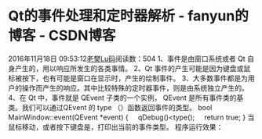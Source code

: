 # Qt的事件处理和定时器解析 - fanyun的博客 - CSDN博客
2016年11月18日 09:53:12[老樊Lu码](https://me.csdn.net/fanyun_01)阅读数：504
1、事件是由窗口系统或者 Qt 自身产生的，用以响应所发生的各类事情。
2、Qt 事件的产生可能是因为键盘或鼠标被按下，也有可能是窗口在显示时，产生的绘制事件。
3、大多数事件都是为用户的操作而产生的响应。其中比较特殊的定时器事件，则是由系统独立产生的。
4、在 Qt 中，事件就是 QEvent 子类的一个实例， QEvent 是所有事件类的基类。我们可以通过QEvent 的 type （）函数返回事件的类型。
bool MainWindow::event(QEvent *event)
{
    qDebug()<<event->type();
    return true;
}
当鼠标移动，或者按下键盘是，打印出当前的事件类型。
程序运行效果：

